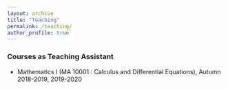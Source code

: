 ```yaml
---
layout: archive
title: "Teaching"
permalink: /teaching/
author_profile: true
---
```


<h3>Courses as Teaching Assistant</h3>

*  Mathematics I (MA 10001 : Calculus and Differential Equations), Autumn
2018-2019, 2019-2020
